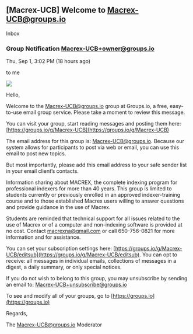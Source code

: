 ## [Macrex-UCB] Welcome to Macrex-UCB@groups.io

Inbox


### Group Notification <Macrex-UCB+owner@groups.io>

Thu, Sep 1, 3:02 PM (18 hours ago)

to me

![](https://mail.google.com/mail/u/0/images/cleardot.gif)

Hello,

Welcome to the [Macrex-UCB@groups.io](mailto:Macrex-UCB@groups.io) group at Groups.io, a free, easy-to-use email group service. Please take a moment to review this message.

You can visit your group, start reading messages and posting them here: [https://groups.io/g/Macrex-UCB](https://groups.io/g/Macrex-UCB)

The email address for this group is: [Macrex-UCB@groups.io](mailto:Macrex-UCB@groups.io). Because our system allows for participants to post via web or email, you can use this email to post new topics.

But most importantly, please add this email address to your safe sender list in your email client’s contacts.

Information sharing about MACREX, the complete indexing program for professional indexers for more than 40 years. This group is limited to students currently or previously enrolled in an approved indexer-training course and to those established Macrex users willing to answer questions and provide guidance in the use of Macrex.

  
Students are reminded that technical support for all issues related to the use of Macrex or of a computer and non-indexing software is provided at no cost. Contact [macrexna@gmail.com](mailto:macrexna@gmail.com) or call 650-756-0821 for more information and for assistance.

You can set your subscription settings here: [https://groups.io/g/Macrex-UCB/editsub](https://groups.io/g/Macrex-UCB/editsub). You can opt to receive: all messages in individual emails, collections of messages in a digest, a daily summary, or only special notices.

If you do not wish to belong to this group, you may unsubscribe by sending an email to: [Macrex-UCB+unsubscribe@groups.io](mailto:Macrex-UCB%2Bunsubscribe@groups.io)

To see and modify all of your groups, go to [https://groups.io](https://groups.io)

  

Regards,

The [Macrex-UCB@groups.io](mailto:Macrex-UCB@groups.io) Moderator